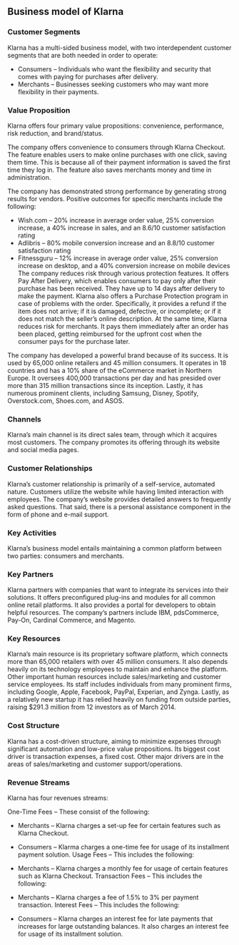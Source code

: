 Business model of Klarna
------------------------

 ### Customer Segments

 Klarna has a multi-sided business model, with two interdependent customer segments that are both needed in order to operate:

  * Consumers – Individuals who want the flexibility and security that comes with paying for purchases after delivery.
 * Merchants – Businesses seeking customers who may want more flexibility in their payments.
  ### Value Proposition

 Klarna offers four primary value propositions: convenience, performance, risk reduction, and brand/status.

 The company offers convenience to consumers through Klarna Checkout. The feature enables users to make online purchases with one click, saving them time. This is because all of their payment information is saved the first time they log in. The feature also saves merchants money and time in administration.

 The company has demonstrated strong performance by generating strong results for vendors. Positive outcomes for specific merchants include the following:

  * Wish.com – 20% increase in average order value, 25% conversion increase, a 40% increase in sales, and an 8.6/10 customer satisfaction rating
 * Adlibris – 80% mobile conversion increase and an 8.8/10 customer satisfaction rating
 * Fitnessguru – 12% increase in average order value, 25% conversion increase on desktop, and a 40% conversion increase on mobile devices
  The company reduces risk through various protection features. It offers Pay After Delivery, which enables consumers to pay only after their purchase has been received. They have up to 14 days after delivery to make the payment. Klarna also offers a Purchase Protection program in case of problems with the order. Specifically, it provides a refund if the item does not arrive; if it is damaged, defective, or incomplete; or if it does not match the seller’s online description. At the same time, Klarna reduces risk for merchants. It pays them immediately after an order has been placed, getting reimbursed for the upfront cost when the consumer pays for the purchase later.

 The company has developed a powerful brand because of its success. It is used by 65,000 online retailers and 45 million consumers. It operates in 18 countries and has a 10% share of the eCommerce market in Northern Europe. It oversees 400,000 transactions per day and has presided over more than 315 million transactions since its inception. Lastly, it has numerous prominent clients, including Samsung, Disney, Spotify, Overstock.com, Shoes.com, and ASOS.

 ### Channels

 Klarna’s main channel is its direct sales team, through which it acquires most customers. The company promotes its offering through its website and social media pages.

 ### Customer Relationships

 Klarna’s customer relationship is primarily of a self-service, automated nature. Customers utilize the website while having limited interaction with employees. The company’s website provides detailed answers to frequently asked questions. That said, there is a personal assistance component in the form of phone and e-mail support.

 ### Key Activities

 Klarna’s business model entails maintaining a common platform between two parties: consumers and merchants.

 ### Key Partners

 Klarna partners with companies that want to integrate its services into their solutions. It offers preconfigured plug-ins and modules for all common online retail platforms. It also provides a portal for developers to obtain helpful resources. The company’s partners include IBM, pdsCommerce, Pay-On, Cardinal Commerce, and Magento.

 ### Key Resources

 Klarna’s main resource is its proprietary software platform, which connects more than 65,000 retailers with over 45 million consumers. It also depends heavily on its technology employees to maintain and enhance the platform. Other important human resources include sales/marketing and customer service employees. Its staff includes individuals from many prominent firms, including Google, Apple, Facebook, PayPal, Experian, and Zynga. Lastly, as a relatively new startup it has relied heavily on funding from outside parties, raising $291.3 million from 12 investors as of March 2014.

 ### Cost Structure

 Klarna has a cost-driven structure, aiming to minimize expenses through significant automation and low-price value propositions. Its biggest cost driver is transaction expenses, a fixed cost. Other major drivers are in the areas of sales/marketing and customer support/operations.

 ### Revenue Streams

 Klarna has four revenues streams:

 One-Time Fees – These consist of the following:

  * Merchants – Klarna charges a set-up fee for certain features such as Klarna Checkout.
 * Consumers – Klarma charges a one-time fee for usage of its installment payment solution.
  Usage Fees – This includes the following:

  * Merchants – Klarna charges a monthly fee for usage of certain features such as Klarna Checkout.
  Transaction Fees – This includes the following:

  * Merchants – Klarna charges a fee of 1.5% to 3% per payment transaction.
  Interest Fees – This includes the following:

  * Consumers – Klarna charges an interest fee for late payments that increases for large outstanding balances. It also charges an interest fee for usage of its installment solution.